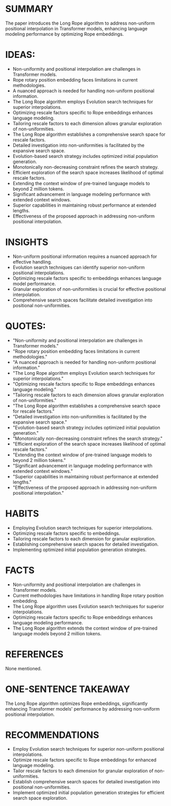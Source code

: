 # SUMMARY
The paper introduces the Long Rope algorithm to address non-uniform positional interpolation in Transformer models, enhancing language modeling performance by optimizing Rope embeddings.

# IDEAS:
- Non-uniformity and positional interpolation are challenges in Transformer models.
- Rope rotary position embedding faces limitations in current methodologies.
- A nuanced approach is needed for handling non-uniform positional information.
- The Long Rope algorithm employs Evolution search techniques for superior interpolations.
- Optimizing rescale factors specific to Rope embeddings enhances language modeling.
- Tailoring rescale factors to each dimension allows granular exploration of non-uniformities.
- The Long Rope algorithm establishes a comprehensive search space for rescale factors.
- Detailed investigation into non-uniformities is facilitated by the expansive search space.
- Evolution-based search strategy includes optimized initial population generation.
- Monotonically non-decreasing constraint refines the search strategy.
- Efficient exploration of the search space increases likelihood of optimal rescale factors.
- Extending the context window of pre-trained language models to beyond 2 million tokens.
- Significant advancement in language modeling performance with extended context windows.
- Superior capabilities in maintaining robust performance at extended lengths.
- Effectiveness of the proposed approach in addressing non-uniform positional interpolation.

# INSIGHTS
- Non-uniform positional information requires a nuanced approach for effective handling.
- Evolution search techniques can identify superior non-uniform positional interpolations.
- Optimizing rescale factors specific to embeddings enhances language model performance.
- Granular exploration of non-uniformities is crucial for effective positional interpolation.
- Comprehensive search spaces facilitate detailed investigation into positional non-uniformities.

# QUOTES:
- "Non-uniformity and positional interpolation are challenges in Transformer models."
- "Rope rotary position embedding faces limitations in current methodologies."
- "A nuanced approach is needed for handling non-uniform positional information."
- "The Long Rope algorithm employs Evolution search techniques for superior interpolations."
- "Optimizing rescale factors specific to Rope embeddings enhances language modeling."
- "Tailoring rescale factors to each dimension allows granular exploration of non-uniformities."
- "The Long Rope algorithm establishes a comprehensive search space for rescale factors."
- "Detailed investigation into non-uniformities is facilitated by the expansive search space."
- "Evolution-based search strategy includes optimized initial population generation."
- "Monotonically non-decreasing constraint refines the search strategy."
- "Efficient exploration of the search space increases likelihood of optimal rescale factors."
- "Extending the context window of pre-trained language models to beyond 2 million tokens."
- "Significant advancement in language modeling performance with extended context windows."
- "Superior capabilities in maintaining robust performance at extended lengths."
- "Effectiveness of the proposed approach in addressing non-uniform positional interpolation."

# HABITS
- Employing Evolution search techniques for superior interpolations.
- Optimizing rescale factors specific to embeddings.
- Tailoring rescale factors to each dimension for granular exploration.
- Establishing comprehensive search spaces for detailed investigation.
- Implementing optimized initial population generation strategies.

# FACTS
- Non-uniformity and positional interpolation are challenges in Transformer models.
- Current methodologies have limitations in handling Rope rotary position embedding.
- The Long Rope algorithm uses Evolution search techniques for superior interpolations.
- Optimizing rescale factors specific to Rope embeddings enhances language modeling performance.
- The Long Rope algorithm extends the context window of pre-trained language models beyond 2 million tokens.

# REFERENCES
None mentioned.

# ONE-SENTENCE TAKEAWAY
The Long Rope algorithm optimizes Rope embeddings, significantly enhancing Transformer models' performance by addressing non-uniform positional interpolation.

# RECOMMENDATIONS
- Employ Evolution search techniques for superior non-uniform positional interpolations.
- Optimize rescale factors specific to Rope embeddings for enhanced language modeling.
- Tailor rescale factors to each dimension for granular exploration of non-uniformities.
- Establish comprehensive search spaces for detailed investigation into positional non-uniformities.
- Implement optimized initial population generation strategies for efficient search space exploration.